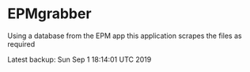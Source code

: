 # EPMgrabber
Using a database from the EPM app this application scrapes the files as required


Latest backup: Sun Sep 1 18:14:01 UTC 2019
